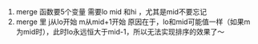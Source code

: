 1. merge 函数要5个变量 需要lo mid 和hi ，尤其是mid不要忘记
2. merge 里 j从lo开始 m从mid+1开始 原因在于，lo和mid可能值一样（如果m为mid时），此时lo永远恒大于mid-1，所以无法实现排序的效果了～
